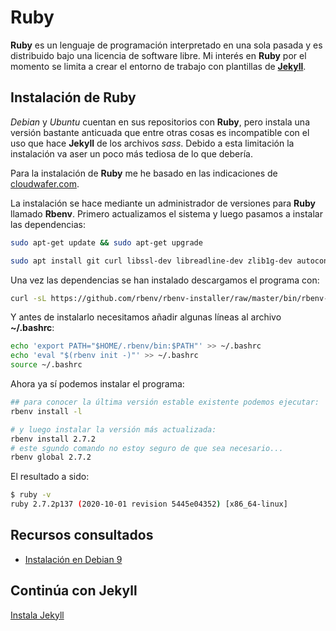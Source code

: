 # Ruby

__Ruby__ es un lenguaje de programación interpretado en una sola pasada y es distribuido bajo una licencia de software libre.
Mi interés en __Ruby__ por el momento se limita a crear el entorno de trabajo con plantillas de [**Jekyll**](./README.md).

## Instalación de Ruby

_Debian_ y _Ubuntu_ cuentan en sus repositorios con __Ruby__, pero instala una versión bastante anticuada que entre otras cosas es incompatible con el uso que hace __Jekyll__ de los archivos _sass_.
Debido a esta limitación la instalación va aser un poco más tediosa de lo que debería.

Para la instalación de __Ruby__ me he basado en las indicaciones de [cloudwafer.com](https://cloudwafer.com/blog/installing-ruby-on-debian-9/).

La instalación se hace mediante un administrador de versiones para __Ruby__ llamado __Rbenv__.
Primero actualizamos el sistema y luego pasamos a instalar las dependencias:

``` sh
sudo apt-get update && sudo apt-get upgrade

sudo apt install git curl libssl-dev libreadline-dev zlib1g-dev autoconf bison build-essential libyaml-dev libreadline-dev libncurses5-dev libffi-dev libgdbm-dev
```

Una vez las dependencias se han instalado descargamos el programa con:

``` sh
curl -sL https://github.com/rbenv/rbenv-installer/raw/master/bin/rbenv-installer | bash -
```

Y antes de instalarlo necesitamos añadir algunas líneas al archivo **~/.bashrc**:

``` sh
echo 'export PATH="$HOME/.rbenv/bin:$PATH"' >> ~/.bashrc
echo 'eval "$(rbenv init -)"' >> ~/.bashrc
source ~/.bashrc
```

Ahora ya sí podemos instalar el programa:

``` sh
## para conocer la última versión estable existente podemos ejecutar:
rbenv install -l

# y luego instalar la versión más actualizada:
rbenv install 2.7.2
# este sgundo comando no estoy seguro de que sea necesario...
rbenv global 2.7.2
```

El resultado a sido:

```sh
$ ruby -v
ruby 2.7.2p137 (2020-10-01 revision 5445e04352) [x86_64-linux]
```

## Recursos consultados

 - [Instalación en Debian 9](https://cloudwafer.com/blog/installing-ruby-on-debian-9/)

## Continúa con Jekyll

 [Instala Jekyll](./instalacion-jekyll.md)